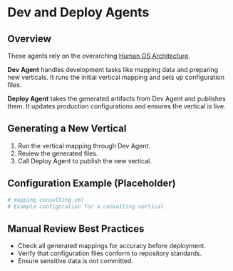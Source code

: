 # Dev and Deploy Agents

## Overview

These agents rely on the overarching [Human OS Architecture](docs/Human_OS_Architecture.md).

**Dev Agent** handles development tasks like mapping data and preparing new verticals. It runs the initial vertical mapping and sets up configuration files.

**Deploy Agent** takes the generated artifacts from Dev Agent and publishes them. It updates production configurations and ensures the vertical is live.

## Generating a New Vertical

1. Run the vertical mapping through Dev Agent.
2. Review the generated files.
3. Call Deploy Agent to publish the new vertical.

## Configuration Example (Placeholder)

```yaml
# mapping_consulting.yml
# Example configuration for a consulting vertical
```

## Manual Review Best Practices

- Check all generated mappings for accuracy before deployment.
- Verify that configuration files conform to repository standards.
- Ensure sensitive data is not committed.

